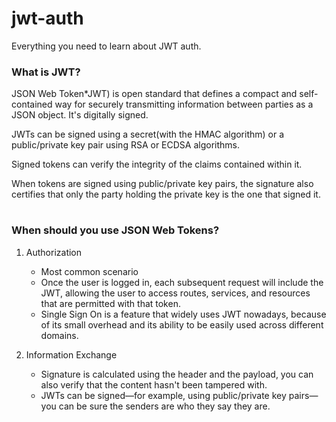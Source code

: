# jwt-auth
Everything you need to learn about JWT auth. 


### What is JWT?

JSON Web Token*JWT) is open standard that defines a compact and self-contained way for securely transmitting information between parties as a JSON object. It's digitally signed.

JWTs can be signed using a secret(with the HMAC algorithm) or a public/private key pair using RSA or ECDSA algorithms.

Signed tokens can verify the integrity of the claims contained within it.

When tokens are signed using public/private key pairs, the signature also certifies that only the party holding the private key is the one that signed it.

# 

### When should you use JSON Web Tokens?

1. Authorization

    * Most common scenario 
    * Once the user is logged in, each subsequent request will include the JWT, allowing the user to access routes, services, and resources that are permitted with that token.
    * Single Sign On is a feature that widely uses JWT nowadays, because of its small overhead and its ability to be easily used across different domains.

2. Information Exchange

    * Signature is calculated using the header and the payload, you can also verify that the content hasn't been tampered with.
    * JWTs can be signed—for example, using public/private key pairs—you can be sure the senders are who they say they are.

#

